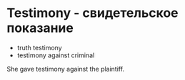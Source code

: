 # Testimony - свидетельское показание

- truth testimony
- testimony against criminal

She gave testimony against the plaintiff.
